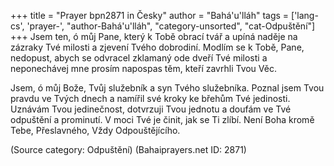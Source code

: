 +++
title = "Prayer bpn2871 in Česky"
author = "Bahá'u'lláh"
tags = ['lang-cs', 'prayer-', "author-Bahá'u'lláh", "category-unsorted", "cat-Odpuštění"]
+++
Jsem ten, ó můj Pane, který k Tobě obrací tvář a upíná naděje na zázraky Tvé milosti a zjevení Tvého dobrodiní. Modlím se k Tobě, Pane, nedopust, abych se odvracel zklamaný ode dveří Tvé milosti a neponechávej mne prosím napospas těm, kteří zavrhli Tvou Věc.

Jsem, ó můj Bože, Tvůj služebník a syn Tvého služebníka. Poznal jsem Tvou pravdu ve Tvých dnech a namířil své kroky ke břehům Tvé jedinosti. Uznávám Tvou jedinečnost, dotvrzuji Tvou jednotu a doufám ve Tvé odpuštění a prominutí. V moci Tvé je činit, jak se Ti zlíbí. Není Boha kromě Tebe, Přeslavného, Vždy Odpouštějícího.

(Source category: Odpuštění)
(Bahaiprayers.net ID: 2871)
